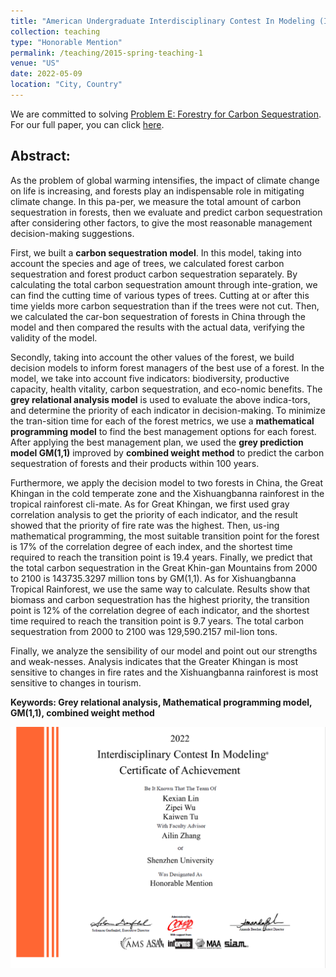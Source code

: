 ```yaml
---
title: "American Undergraduate Interdisciplinary Contest In Modeling (ICM)"
collection: teaching
type: "Honorable Mention"
permalink: /teaching/2015-spring-teaching-1
venue: "US"
date: 2022-05-09
location: "City, Country"
---
```


We are committed to solving [Problem E: Forestry for Carbon Sequestration](/icm.pdf). For our full paper, you can click [here](/icm_fullpaper.pdf).

## Abstract:

As the problem of global warming intensifies, the impact of climate change on life is increasing, and forests play an indispensable role in mitigating climate change. In this pa-per, we measure the total amount of carbon sequestration in forests, then we evaluate and predict carbon sequestration after considering other factors, to give the most reasonable management decision-making suggestions.

First, we built a **carbon sequestration model**. In this model, taking into account the species and age of trees, we calculated forest carbon sequestration and forest product carbon sequestration separately. By calculating the total carbon sequestration amount through inte-gration, we can find the cutting time of various types of trees. Cutting at or after this time yields more carbon sequestration than if the trees were not cut. Then, we calculated the car-bon sequestration of forests in China through the model and then compared the results with the actual data, verifying the validity of the model.

Secondly, taking into account the other values of the forest, we build decision models to inform forest managers of the best use of a forest. In the model, we take into account five indicators: biodiversity, productive capacity, health vitality, carbon sequestration, and eco-nomic benefits. The **grey relational analysis model** is used to evaluate the above indica-tors, and determine the priority of each indicator in decision-making. To minimize the tran-sition time for each of the forest metrics, we use a **mathematical programming model** to find the best management options for each forest. After applying the best management plan, we used the **grey prediction model GM(1,1)** improved by **combined weight method** to predict the carbon sequestration of forests and their products within 100 years.

Furthermore, we apply the decision model to two forests in China, the Great Khingan in the cold temperate zone and the Xishuangbanna rainforest in the tropical rainforest cli-mate. As for Great Khingan, we first used gray correlation analysis to get the priority of each indicator, and the result showed that the priority of fire rate was the highest. Then, us-ing mathematical programming, the most suitable transition point for the forest is 17% of the correlation degree of each index, and the shortest time required to reach the transition point is 19.4 years. Finally, we predict that the total carbon sequestration in the Great Khin-gan Mountains from 2000 to 2100 is 143735.3297 million tons by GM(1,1). As for Xishuangbanna Tropical Rainforest, we use the same way to calculate. Results show that biomass and carbon sequestration has the highest priority, the transition point is 12% of the correlation degree of each indicator, and the shortest time required to reach the transition point is 9.7 years. The total carbon sequestration from 2000 to 2100 was 129,590.2157 mil-lion tons. 

Finally, we analyze the sensibility of our model and point out our strengths and weak-nesses. Analysis indicates that the Greater Khingan is most sensitive to changes in fire rates and the Xishuangbanna rainforest is most sensitive to changes in tourism.

**Keywords: Grey relational analysis, Mathematical programming model, GM(1,1), combined weight method**

![](/icm.jpg)
